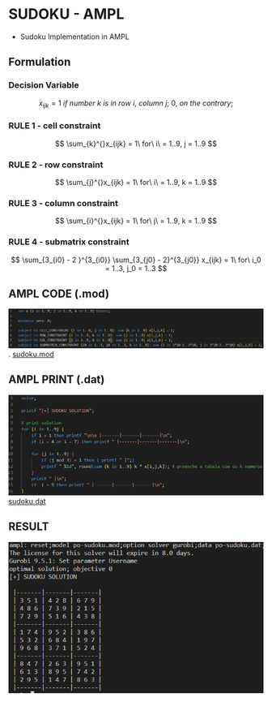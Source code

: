 # SUDOKU - AMPL 
- Sudoku Implementation in AMPL

## Formulation
### Decision Variable
$$ x_{ijk} = 1\ if\ number\ k\ is\ in\ row\ i,\ column\ j;\ 0,\ on\ the\ contrary; $$ 

### RULE 1 - cell constraint 
$$ \sum_{k}^{}x_{ijk} = 1\  for\ i\ = 1..9, j = 1..9 $$

### RULE 2 - row constraint
$$ \sum_{j}^{}x_{ijk} = 1\  for\ i\ = 1..9, k = 1..9 $$

### RULE 3 - column constraint
$$ \sum_{i}^{}x_{ijk} = 1\  for\ j\ = 1..9, k = 1..9 $$

### RULE 4 - submatrix constraint
$$ \sum_{3_{i0} - 2 }^{3_{i0}} \sum_{3_{j0} - 2}^{3_{j0}} x_{ijk} = 1\  for\ i_0 = 1..3, j_0 = 1..3 $$

## AMPL CODE (.mod)
![](sudoku-ampl-mod.png).
[sudoku.mod](sudoku.mod)


## AMPL PRINT (.dat) 
![](sudoku-ampl-dat.png)
[sudoku.dat](sudoku.dat)

## RESULT
![](sudoku-ampl-result.png)
